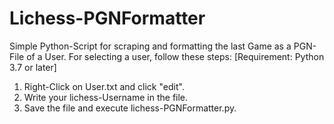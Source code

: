 # Lichess-PGNFormatter
Simple Python-Script for scraping and formatting the last Game as a PGN-File of a User.
For selecting a user, follow these steps:
[Requirement: Python 3.7 or later]
1. Right-Click on User.txt and click "edit".
2. Write your lichess-Username in the file.
3. Save the file and execute lichess-PGNFormatter.py.
